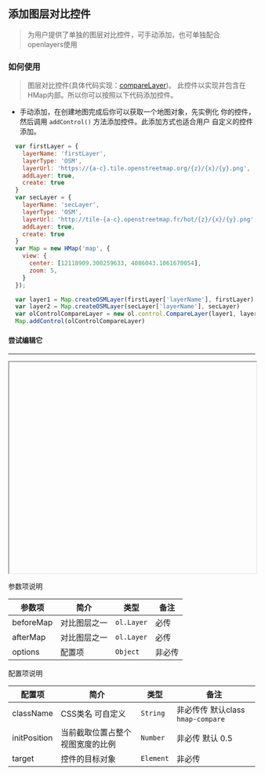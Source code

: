 ## 添加图层对比控件

> 为用户提供了单独的图层对比控件，可手动添加，也可单独配合openlayers使用

### 如何使用

> 图层对比控件(具体代码实现：[compareLayer](https://github.com/sakitam-fdd/ol-extent/blob/master/src/control/compareLayer.js))。
  此控件以实现并包含在HMap内部。所以你可以按照以下代码添加控件。

* 手动添加，在创建地图完成后你可以获取一个地图对象，先实例化
  你的控件，然后调用 ``addControl()`` 方法添加控件。此添加方式也适合用户
  自定义的控件添加。
  
```javascript
  var firstLayer = {
    layerName: 'firstLayer',
    layerType: 'OSM',
    layerUrl: 'https://{a-c}.tile.openstreetmap.org/{z}/{x}/{y}.png',
    addLayer: true,
    create: true
  }
  var secLayer = {
    layerName: 'secLayer',
    layerType: 'OSM',
    layerUrl: 'http://tile-{a-c}.openstreetmap.fr/hot/{z}/{x}/{y}.png',
    addLayer: true,
    create: true
  }
  var Map = new HMap('map', {
    view: {
      center: [12118909.300259633, 4086043.1061670054],
      zoom: 5,
    }
  });

  var layer1 = Map.createOSMLayer(firstLayer['layerName'], firstLayer)
  var layer2 = Map.createOSMLayer(secLayer['layerName'], secLayer)
  var olControlCompareLayer = new ol.control.CompareLayer(layer1, layer2)
  Map.addControl(olControlCompareLayer)
```

#### 尝试编辑它
---
<iframe width="100%" height="430"></iframe>  

参数项说明

| 参数项 | 简介 | 类型 | 备注 |
| --- | --- |--- | --- |
| beforeMap | 对比图层之一 | `ol.Layer` | 必传 |
| afterMap | 对比图层之一 | `ol.Layer` | 必传 |
| options | 配置项 | `Object` | 非必传 |


配置项说明

| 配置项 | 简介 | 类型 | 备注 |
| --- | --- |--- | --- |
| className | CSS类名 可自定义 | `String` | 非必传传 默认class ```hmap-compare``` |
| initPosition | 当前截取位置占整个视图宽度的比例 | `Number` | 非必传 默认 0.5 |
| target | 控件的目标对象 | `Element` | 非必传 |

